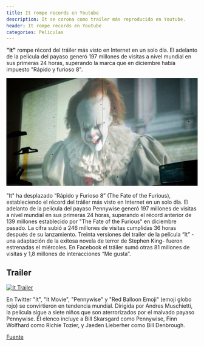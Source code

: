 ```yaml
---
title: It rompe records en Youtube
description: It se corona como trailer más reproducido en Youtube.
header: It rompe records en Youtube
categories: Peliculas
---
```


**"It"** rompe récord del tráiler más visto en Internet en un solo día.
El adelanto de la película del payaso generó 197 millones de visitas a 
nivel mundial en sus primeras 24 horas, superando la marca que en diciembre había impuesto "Rápido y furioso 8".

![IT](../img/it_payaso.png "IT")

"It" ha desplazado  “Rápido y Furioso 8” (The Fate of the Furious), 
estableciendo el récord del tráiler más visto en Internet en un solo día.
El adelanto de la película del payaso Pennywise generó 197 millones 
de visitas a nivel mundial en sus primeras 24 horas, superando el récord 
anterior de 139 millones establecido por "The Fate of the Furious" en diciembre pasado.
La cifra subió a 246 millones de visitas cumplidas 36 horas después de su lanzamiento.
Treinta versiones del trailer de la película “It” -una adaptación de la exitosa novela de terror de Stephen King- fueron estrenadas el miércoles.
En Facebook el tráiler sumó otras 81 millones de visitas y 1,8 millones de interacciones “Me gusta”.

## Trailer 

[![It Trailer](https://img.youtube.com/vi/fP4BBZ76DGg/0.jpg)](https://www.youtube.com/watch?v=fP4BBZ76DGg)

En Twitter "It", "It Movie", "Pennywise" y "Red Balloon Emoji" 
(emoji globo rojo) se convirtieron en tendencia mundial.
Dirigida por Andres Muschietti, la película sigue a siete niños que 
son aterrorizados por el malvado payaso Pennywise.
El elenco incluye a Bill Skarsgard como Pennywise, 
Finn Wolfhard como Richie Tozier, y Jaeden Lieberher como Bill Denbrough. 

[Fuente](http://www.t13.cl/noticia/tendencias/it-rompe-record-del-trailer-mas-visto-internet-solo-dia "Fuente")

